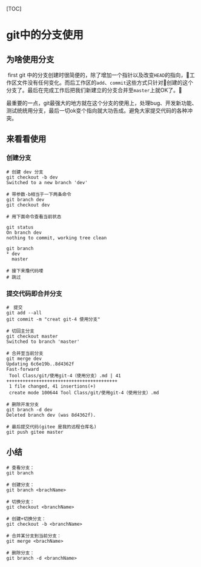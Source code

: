 [TOC]

# git中的分支使用

## 为啥使用分支
​	first git 中的分支创建时很简便的，除了增加一个指针以及改变`HEAD`的指向，工作区文件没有任何变化。而后工作区的`add`、`commit`这些方式只针对创建的这个分支了。最后在完成工作后把我们新建立的分支合并至`master`上就OK了。

​	最重要的一点，git最强大的地方就在这个分支的使用上，处理bug、开发新功能、测试统统用分支，最后一切ok变个指向就大功告成。避免大家提交代码的各种冲突。

## 来看看使用

### 创建分支

```shell
# 创建 dev 分支
git checkout -b dev
Switched to a new branch 'dev'

# 带参数-b相当于一下两条命令
git branch dev
git checkout dev

# 用下面命令查看当前状态

git status
On branch dev
nothing to commit, working tree clean

git branch
* dev
  master

# 接下来撸代码喽
# 跳过
```

### 提交代码即合并分支

```shell
#　提交
git add --all
git commit -m "creat git-4 使用分支"

# 切回主分支
git checkout master
Switched to branch 'master'

# 合并至当前分支
git merge dev
Updating 6c6e19b..8d4362f
Fast-forward
 Tool Class/git/使用git-4（使用分支）.md | 41 +++++++++++++++++++++++++++++++++++++++++
 1 file changed, 41 insertions(+)
 create mode 100644 Tool Class/git/使用git-4（使用分支）.md

# 删除开发分支
git branch -d dev
Deleted branch dev (was 8d4362f).

# 最后提交代码(gitee 是我的远程仓库名)
git push gitee master
```

## 小结

``` shell
# 查看分支：
git branch

# 创建分支：
git branch <brachName>

# 切换分支：
git checkout <branchName>

# 创建+切换分支：
git checkout -b <branchName>

# 合并某分支到当前分支：
git merge <brachName>

# 删除分支：
git branch -d <branchName>
```